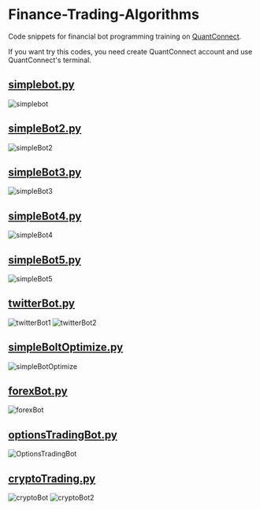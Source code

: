 # Finance-Trading-Algorithms

Code snippets for financial bot programming training on [QuantConnect](https://www.quantconnect.com/).

If you want try this codes, you need create QuantConnect account and use QuantConnect's terminal.

## <a href="simpleBots/simplebot.py">simplebot.py</a>

![simplebot](https://user-images.githubusercontent.com/73748872/230595452-3e9edb7a-d1eb-45eb-b07e-17bdbd47c491.png)

## <a href="simpleBots/simpleBot2.py">simpleBot2.py</a>

![simpleBot2](https://user-images.githubusercontent.com/73748872/230612052-55979bc5-f82d-4340-aeb8-f4089ec29a40.png)

## <a href="simpleBots/simpleBot3.py">simpleBot3.py</a>

![simpleBot3](https://user-images.githubusercontent.com/73748872/230889082-6e4c5688-d0da-4862-a150-3b0c02f64f00.png)

## <a href="simpleBots/simpleBot4.py">simpleBot4.py</a>

![simpleBot4](https://user-images.githubusercontent.com/73748872/231157938-cd14f8a3-d083-4e26-bd9b-bae651255d13.png)

## <a href="simpleBots/simpleBot5.py">simpleBot5.py</a>

![simpleBot5](https://user-images.githubusercontent.com/73748872/231408934-cb71f8dc-c90b-4795-b72a-c785cf8d1386.png)

## <a href="simpleBots/twitterBot.py">twitterBot.py</a>

![twitterBot1](https://user-images.githubusercontent.com/73748872/231449069-ac767fa2-cd92-4931-8215-66b568e4ffe9.png)
![twitterBot2](https://user-images.githubusercontent.com/73748872/231449056-cf3c048e-3bd0-4124-849a-d939ffaae2e0.png)

## <a href="simpleBots/simpleBotOptimize.py">simpleBoltOptimize.py</a>
![simpleBotOptimize](https://user-images.githubusercontent.com/73748872/231459860-9540c611-f313-471b-9cde-daa7fbdaef20.png)

## <a href="simpleBots/forexBot.py">forexBot.py</a>
![forexBot](https://user-images.githubusercontent.com/73748872/231711436-befb8530-a1e5-4959-8ca5-b631fb72c7a8.png)

## <a href="simpleBots/optionsTradingBot.py">optionsTradingBot.py</a>
![OptionsTradingBot](https://user-images.githubusercontent.com/73748872/231720210-72360b76-c345-449e-9d5c-fa8f1efcaa2a.png)

## <a href= "simpleBots/cryptoTrading.py">cryptoTrading.py</a>
![cryptoBot](https://user-images.githubusercontent.com/73748872/231752859-321d425a-9540-4587-8831-9fc16024d4fe.png)
![cryptoBot2](https://user-images.githubusercontent.com/73748872/231753243-61ff87c8-2a83-41a4-966f-ef2bad0bb0dc.png)

